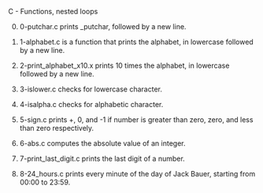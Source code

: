 C - Functions, nested loops

0. 0-putchar.c prints _putchar, followed by a new line.

1. 1-alphabet.c is a function that prints the alphabet, in lowercase followed by a new line.

2. 2-print_alphabet_x10.x prints 10 times the alphabet, in lowercase followed by a new line.

3. 3-islower.c checks for lowercase character.

4. 4-isalpha.c checks for alphabetic character.

5. 5-sign.c prints +, 0, and -1 if number is greater than zero, zero, and less than zero respectively.

6. 6-abs.c computes the absolute value of an integer.

7. 7-print_last_digit.c prints the last digit of a number.

8. 8-24_hours.c prints every minute of the day of Jack Bauer, starting from 00:00 to 23:59.